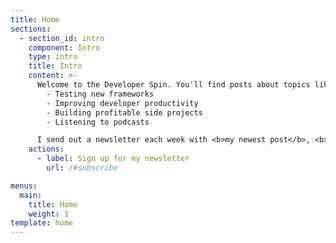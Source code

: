 ```yaml
---
title: Home
sections:
  - section_id: intro
    component: Intro
    type: intro
    title: Intro
    content: >-
      Welcome to the Developer Spin. You'll find posts about topics like: 
        - Testing new frameworks 
        - Improving developer productivity
        - Building profitable side projects
        - Listening to podcasts

      I send out a newsletter each week with <b>my newest post</b>, <b>one tweet</b>, and <b>podcast recommendations</b>.
    actions:
      - label: Sign up for my newsletter
        url: /#subscribe

menus:
  main:
    title: Home
    weight: 1
template: home
---
```

